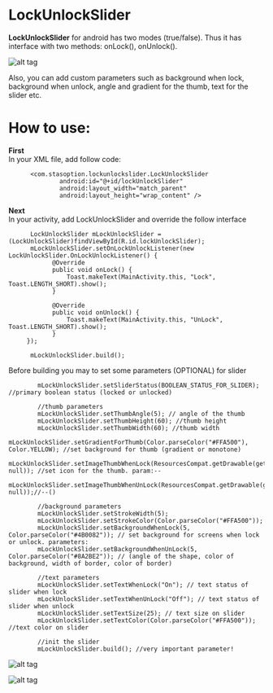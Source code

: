 # LockUnlockSlider

**LockUnlockSlider** for android has two modes (true/false). 
Thus it has interface with two methods: onLock(), onUnlock().

![alt tag](https://68.media.tumblr.com/ff60864ce37188b346b08f25d35baed6/tumblr_inline_oizs58YQQs1u3v231_500.gif)

Also, you can add custom parameters such as background when lock, background when unlock, angle and gradient for the thumb, text for the slider etc.

# How to use:

**First**<br />
In your XML file, add follow code:
```
      <com.stasoption.lockunlockslider.LockUnlockSlider
              android:id="@+id/lockUnlockSlider"
              android:layout_width="match_parent"
              android:layout_height="wrap_content" />
```        
**Next**<br />
In your activity, add LockUnlockSlider and override the follow interface

```
      LockUnlockSlider mLockUnlockSlider = (LockUnlockSlider)findViewById(R.id.lockUnlockSlider);
      mLockUnlockSlider.setOnLockUnlockListener(new LockUnlockSlider.OnLockUnlockListener() {
            @Override
            public void onLock() {
                Toast.makeText(MainActivity.this, "Lock", Toast.LENGTH_SHORT).show();
            }

            @Override
            public void onUnlock() {
                Toast.makeText(MainActivity.this, "UnLock", Toast.LENGTH_SHORT).show();
            }
     });
     
      mLockUnlockSlider.build();
```
      
Before building you may to set some parameters (OPTIONAL) for slider
```
        mLockUnlockSlider.setSliderStatus(BOOLEAN_STATUS_FOR_SLIDER); //primary boolean status (locked or unlocked)
        
        //thumb parameters
        mLockUnlockSlider.setThumbAngle(5); // angle of the thumb
        mLockUnlockSlider.setThumbHeight(60); //thumb height
        mLockUnlockSlider.setThumbWidth(60); //thumb width
        mLockUnlockSlider.setGradientForThumb(Color.parseColor("#FFA500"), Color.YELLOW); //set background for thumb (gradient or monotone)
        mLockUnlockSlider.setImageThumbWhenLock(ResourcesCompat.getDrawable(getResources(),android.R.drawable.ic_lock_silent_mode, null)); //set icon for the thumb. param:--
        mLockUnlockSlider.setImageThumbWhenUnLock(ResourcesCompat.getDrawable(getResources(),android.R.drawable.ic_lock_silent_mode_off, null));//--()
        
        //background parameters
        mLockUnlockSlider.setStrokeWidth(5);
        mLockUnlockSlider.setStrokeColor(Color.parseColor("#FFA500"));
        mLockUnlockSlider.setBackgroundWhenLock(5, Color.parseColor("#4B0082")); // set background for screens when lock or unlock. parameters:
        mLockUnlockSlider.setBackgroundWhenUnLock(5, Color.parseColor("#8A2BE2")); // (angle of the shape, color of background, width of border, color of border)
        
        //text parameters
        mLockUnlockSlider.setTextWhenLock("On"); // text status of slider when lock
        mLockUnlockSlider.setTextWhenUnLock("Off"); // text status of slider when unlock
        mLockUnlockSlider.setTextSize(25); // text size on slider
        mLockUnlockSlider.setTextColor(Color.parseColor("#FFA500")); //text color on slider
        
        //init the slider
        mLockUnlockSlider.build(); //very important parameter!
```      

![alt tag](https://68.media.tumblr.com/c5a7481a2931e015751cbcb9ec3c3978/tumblr_inline_oj040q7zBw1u3v231_500.gif)

![alt tag](https://68.media.tumblr.com/a7a973977bb49ab76cc43cc8df6c2931/tumblr_inline_oj03emAIt81u3v231_500.gif)







